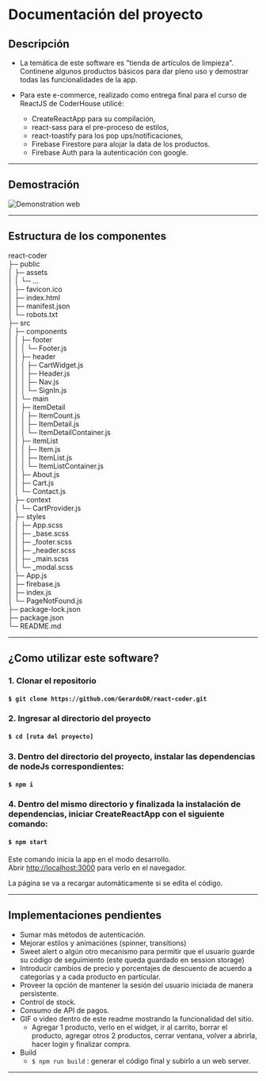 # Documentación del proyecto

## Descripción

* La temática de este software es "tienda de artículos de limpieza". Continene algunos productos básicos para dar pleno uso y demostrar todas las funcionalidades de la app.

* Para este e-commerce, realizado como entrega final para el curso de ReactJS de CoderHouse utilicé:
    * CreateReactApp para su compilación,
    * react-sass para el pre-proceso de estilos,
    * react-toastify para los pop ups/notificaciones,
    * Firebase Firestore para alojar la data de los productos.
    * Firebase Auth para la autenticación con google.
---

## Demostración

![Demonstration web](./public/assets/demo/elolimpioDemo.gif)

---

## Estructura de los componentes

react-coder                            
├─ public                              
│  ├─ assets                                      
│  │  └─ ...                  
│  ├─ favicon.ico                      
│  ├─ index.html                       
│  ├─ manifest.json                    
│  └─ robots.txt                       
├─ src                                 
│  ├─ components                       
│  │  ├─ footer                        
│  │  │  └─ Footer.js                  
│  │  ├─ header                        
│  │  │  ├─ CartWidget.js              
│  │  │  ├─ Header.js                  
│  │  │  ├─ Nav.js                     
│  │  │  └─ SignIn.js                  
│  │  └─ main                          
│  │     ├─ itemDetail                 
│  │     │  ├─ ItemCount.js            
│  │     │  ├─ ItemDetail.js           
│  │     │  └─ ItemDetailContainer.js  
│  │     ├─ itemList                   
│  │     │  ├─ Item.js                 
│  │     │  ├─ ItemList.js             
│  │     │  └─ ItemListContainer.js    
│  │     ├─ About.js                   
│  │     ├─ Cart.js                    
│  │     └─ Contact.js                 
│  ├─ context                          
│  │  └─ CartProvider.js               
│  ├─ styles                           
│  │  ├─ App.scss                      
│  │  ├─ _base.scss                    
│  │  ├─ _footer.scss                  
│  │  ├─ _header.scss                  
│  │  ├─ _main.scss                    
│  │  └─ _modal.scss                   
│  ├─ App.js                           
│  ├─ firebase.js                      
│  ├─ index.js                         
│  └─ PageNotFound.js                  
├─ package-lock.json                   
├─ package.json                        
└─ README.md                           

---

## ¿Como utilizar este software?

### 1. Clonar el repositorio

#### `$ git clone https://github.com/GerardoDR/react-coder.git`

### 2. Ingresar al directorio del proyecto

#### `$ cd [ruta del proyecto]`

### 3. Dentro del directorio del proyecto, instalar las dependencias de nodeJs correspondientes:

#### `$ npm i`

### 4. Dentro del mismo directorio y finalizada la instalación de dependencias, iniciar CreateReactApp con el siguiente comando:

#### `$ npm start`

Este comando inicia la app en el modo desarrollo.  
Abrir [http://localhost:3000](http://localhost:3000) para verlo en el navegador.

La página se va a recargar automáticamente si se edita el código.  

---

## Implementaciones pendientes

* Sumar más métodos de autenticación.
* Mejorar estilos y animaciónes (spinner, transitions)
* Sweet alert o algún otro mecanismo para permitir que el usuario guarde su código de seguimiento (este queda guardado en session storage)
* Introducir cambios de precio y porcentajes de descuento de acuerdo a categorías y a cada producto en particular.
* Proveer la opción de mantener la sesión del usuario iniciada de manera persistente.
* Control de stock.
* Consumo de API de pagos.
* GIF o video dentro de este readme mostrando la funcionalidad del sitio. 
    * Agregar 1 producto, verlo en el widget, ir al carrito, borrar el producto, agregar otros 2 productos, cerrar ventana, volver a abrirla, hacer login y finalizar compra.
* Build
    * `$ npm run build` : generar el código final y subirlo a un web server.
---